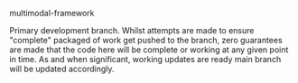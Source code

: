 multimodal-framework

Primary development branch. Whilst attempts are made to ensure "complete" packaged of work get pushed to the branch, zero guarantees are made that the code here will be complete or working at any given point in time. As and when significant, working updates are ready main branch will be updated accordingly.
